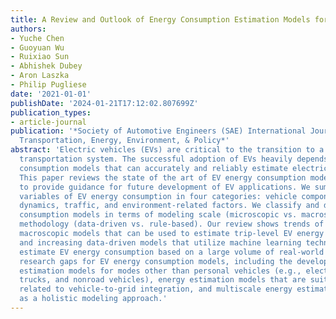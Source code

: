 ```yaml
---
title: A Review and Outlook of Energy Consumption Estimation Models for Electric Vehicles
authors:
- Yuche Chen
- Guoyuan Wu
- Ruixiao Sun
- Abhishek Dubey
- Aron Laszka
- Philip Pugliese
date: '2021-01-01'
publishDate: '2024-01-21T17:12:02.807699Z'
publication_types:
- article-journal
publication: '*Society of Automotive Engineers (SAE) International Journal of Sustainable
  Transportation, Energy, Environment, & Policy*'
abstract: 'Electric vehicles (EVs) are critical to the transition to a low-carbon
  transportation system. The successful adoption of EVs heavily depends on energy
  consumption models that can accurately and reliably estimate electricity consumption.
  This paper reviews the state of the art of EV energy consumption models, aiming
  to provide guidance for future development of EV applications. We summarize influential
  variables of EV energy consumption in four categories: vehicle component, vehicle
  dynamics, traffic, and environment-related factors. We classify and discuss EV energy
  consumption models in terms of modeling scale (microscopic vs. macroscopic) and
  methodology (data-driven vs. rule-based). Our review shows trends of increasing
  macroscopic models that can be used to estimate trip-level EV energy consumption
  and increasing data-driven models that utilize machine learning technologies to
  estimate EV energy consumption based on a large volume of real-world data. We identify
  research gaps for EV energy consumption models, including the development of energy
  estimation models for modes other than personal vehicles (e.g., electric buses,
  trucks, and nonroad vehicles), energy estimation models that are suitable for applications
  related to vehicle-to-grid integration, and multiscale energy estimation models
  as a holistic modeling approach.'
---
```

